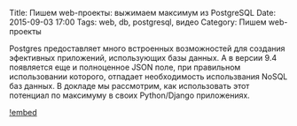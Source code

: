 Title: Пишем web-проекты: выжимаем максимум из PostgreSQL
Date: 2015-09-03 17:00
Tags: web, db, postgresql, видео
Category: Пишем web-проекты

Postgres предоставляет много встроенных возможностей для создания эфективных приложений,
использующих базы данных. А в версии 9.4 появляется еще и полноценное JSON поле,
при правильном использовании которого, отпадает необходимость использвания NoSQL баз данных.
В докладе мы рассмотрим, как использовать этот потенциал по максимуму в своих Python/Django
приложениях.

[!embed](https://www.youtube.com/watch?t=429&v=wP6pCm2zvUg)